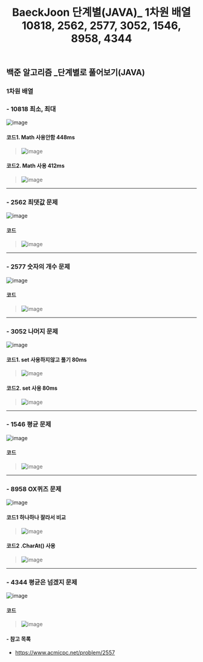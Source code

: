 ﻿---
layout: single
title: "BaeckJoon 단계별(JAVA)_ 1차원 배열 10818, 2562, 2577, 3052, 1546, 8958, 4344"
read_time: true
categories: 
 - BaeckJoon 
tags: 
 - Algorithm
 - BaeckJoon 
last_modified_at: '2020-07-08 17:21:00 +0800'
toc: true
toc_sticky: true
toc_label: 목차
---
## 백준 알고리즘 _단계별로 풀어보기(JAVA)
### 1차원 배열
### - 10818 최소, 최대
![image](https://user-images.githubusercontent.com/66898243/86696800-c1cf7b80-c048-11ea-9257-87a41daff17d.png)

#### 코드1. Math 사용안함 448ms
>  ![image](https://user-images.githubusercontent.com/66898243/86732625-84301a00-c06b-11ea-9abf-3185f501f198.png)

#### 코드2. Math 사용 412ms
>  ![image](https://user-images.githubusercontent.com/66898243/86732699-9316cc80-c06b-11ea-9505-e929ff31f69d.png)
***
### - 2562 최댓값 문제
![image](https://user-images.githubusercontent.com/66898243/86697431-576b0b00-c049-11ea-98e9-4107a54733fc.png)

#### 코드
>  ![image](https://user-images.githubusercontent.com/66898243/86734049-a5453a80-c06c-11ea-93f5-ff7a44a7815f.png)

***
### - 2577 숫자의 개수 문제
![image](https://user-images.githubusercontent.com/66898243/86697529-6e116200-c049-11ea-8092-4be7a8eacfb7.png)

#### 코드
>  ![image](https://user-images.githubusercontent.com/66898243/86737904-98761600-c06f-11ea-8bcc-7c0ff6d14dca.png)

***
### - 3052 나머지 문제
![image](https://user-images.githubusercontent.com/66898243/86697593-7f5a6e80-c049-11ea-97a0-5cde9086f806.png)

#### 코드1. set 사용하지않고 풀기 80ms
>  ![image](https://user-images.githubusercontent.com/66898243/86862163-a07f9580-c103-11ea-9f7a-39f4620d90bb.png)

#### 코드2. set 사용 80ms
>  ![image](https://user-images.githubusercontent.com/66898243/86862194-b3926580-c103-11ea-8c86-e4e03a8e66cb.png)

***
### - 1546 평균 문제
![image](https://user-images.githubusercontent.com/66898243/86719696-44fbcc00-c05f-11ea-9eea-4729e6ebd6ac.png)

#### 코드
>  ![image](https://user-images.githubusercontent.com/66898243/86869119-f27ae800-c110-11ea-8a12-8057530c137f.png)

***
### - 8958 OX퀴즈 문제
![image](https://user-images.githubusercontent.com/66898243/86719752-5349e800-c05f-11ea-9271-e2eedbf01587.png)

#### 코드1 하나하나 잘라서 비교
>  ![image](https://user-images.githubusercontent.com/66898243/86876302-5c9a8980-c11f-11ea-882d-43c5b12c3d3c.png)

#### 코드2 .CharAt() 사용
>  ![image](https://user-images.githubusercontent.com/66898243/86876262-4d1b4080-c11f-11ea-99d9-18386e932fe7.png)

***
### - 4344 평균은 넘겠지 문제
![image](https://user-images.githubusercontent.com/66898243/86719830-66f54e80-c05f-11ea-9085-84b26e7146d2.png)

#### 코드
>  ![image](https://user-images.githubusercontent.com/66898243/86990511-b5c5f400-c1d7-11ea-837c-23fc71347d60.png)

#### - 참고 목록
- https://www.acmicpc.net/problem/2557